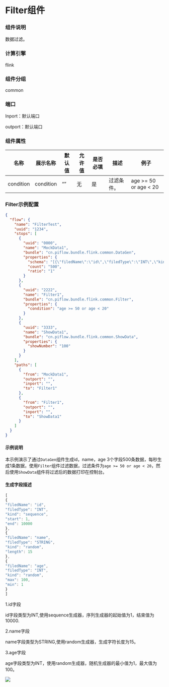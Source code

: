 # Filter组件

### 组件说明

数据过滤。  

### 计算引擎

flink  

### 组件分组

common  

### 端口

Inport：默认端口  

outport：默认端口  

### 组件属性

| 名称        | 展示名称      | 默认值 | 允许值 | 是否必填 | 描述    | 例子                    |
| --------- | --------- | --- | --- | ---- | ----- | --------------------- |
| condition | condition | “”  | 无   | 是    | 过滤条件。 | age >= 50 or age < 20 |



### Filter示例配置

```json
{
  "flow": {
    "name": "FilterTest",
    "uuid": "1234",
    "stops": [
      {
        "uuid": "0000",
        "name": "MockData1",
        "bundle": "cn.piflow.bundle.flink.common.DataGen",
        "properties": {
          "schema": "[{\"filedName\":\"id\",\"filedType\":\"INT\",\"kind\":\"sequence\",\"start\":1,\"end\":10000},{\"filedName\":\"name\",\"filedType\":\"STRING\",\"kind\":\"random\",\"length\":15},{\"filedName\":\"age\",\"filedType\":\"INT\",\"kind\":\"random\",\"max\":100,\"min\":1}]",
          "count": "500",
          "ratio": "1"
        }
      },
      {
        "uuid": "2222",
        "name": "Filter1",
        "bundle": "cn.piflow.bundle.flink.common.Filter",
        "properties": {
          "condition": "age >= 50 or age < 20"
        }
      },
      {
        "uuid": "3333",
        "name": "ShowData1",
        "bundle": "cn.piflow.bundle.flink.common.ShowData",
        "properties": {
          "showNumber": "100"
        }
      }
    ],
    "paths": [
      {
        "from": "MockData1",
        "outport": "",
        "inport": "",
        "to": "Filter1"
      },
      {
        "from": "Filter1",
        "outport": "",
        "inport": "",
        "to": "ShowData1"
      }
    ]
  }
}
```

#### 示例说明

本示例演示了通过`DataGen`组件生成id，name，age 3个字段500条数据，每秒生成1条数据，使用`Filter`组件过滤数据，过滤条件为`age >= 50 or age < 20`，然后使用`ShowData`组件将过滤后的数据打印在控制台。  

#### 生成字段描述

```js
[  
{  
"filedName": "id",  
"filedType": "INT",  
"kind": "sequence",  
"start": 1,  
"end": 10000  
},  
{  
"filedName": "name",  
"filedType": "STRING",  
"kind": "random",  
"length": 15  
},  
{  
"filedName": "age",  
"filedType": "INT",  
"kind": "random",  
"max": 100,  
"min": 1  
}  
]  
```

1.id字段  

id字段类型为INT,使用sequence生成器，序列生成器的起始值为1，结束值为10000.  

2.name字段  

name字段类型为STRING,使用random生成器，生成字符长度为15。  

3.age字段  

age字段类型为INT，使用random生成器，随机生成器的最小值为1，最大值为100。  

 

![](https://cdn.jsdelivr.net/gh/mayi295940/blog_pic_ma@main/img/piflowx/stop/flinkFilter%E6%BC%94%E7%A4%BADEMO.gif)

